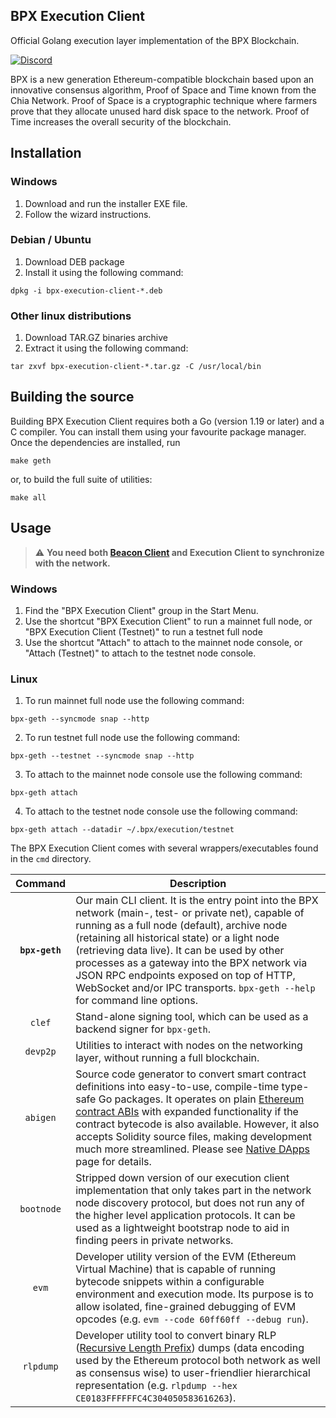 ## BPX Execution Client

Official Golang execution layer implementation of the BPX Blockchain.

[![Discord](https://img.shields.io/discord/940233080982077441?label=discord&logo=discord)](https://discord.gg/aKdG6UvTnG)

BPX is a new generation Ethereum-compatible blockchain based upon an innovative consensus algorithm, Proof of Space and Time known from the Chia Network. Proof of Space is a cryptographic technique where farmers prove that they allocate unused hard disk space to the network. Proof of Time increases the overall security of the blockchain.

## Installation

### Windows
1. Download and run the installer EXE file.
2. Follow the wizard instructions.
### Debian / Ubuntu
1. Download DEB package
2. Install it using the following command:
```shell
dpkg -i bpx-execution-client-*.deb
```
### Other linux distributions
1. Download TAR.GZ binaries archive
2. Extract it using the following command:
```shell
tar zxvf bpx-execution-client-*.tar.gz -C /usr/local/bin
```

## Building the source

Building BPX Execution Client requires both a Go (version 1.19 or later) and a C compiler. You can install
them using your favourite package manager. Once the dependencies are installed, run

```shell
make geth
```

or, to build the full suite of utilities:

```shell
make all
```

## Usage

> :warning: **You need both [Beacon Client](https://github.com/bpx-network/bpx-beacon-client) and Execution Client to synchronize with the network.**

### Windows
1. Find the "BPX Execution Client" group in the Start Menu.
2. Use the shortcut "BPX Execution Client" to run a mainnet full node, or "BPX Execution Client (Testnet)" to run a testnet full node
3. Use the shortcut "Attach" to attach to the mainnet node console, or "Attach (Testnet)" to attach to the testnet node console.
### Linux
1. To run mainnet full node use the following command:
```shell
bpx-geth --syncmode snap --http
```
2. To run testnet full node use the following command:
```shell
bpx-geth --testnet --syncmode snap --http
```
3. To attach to the mainnet node console use the following command:
```shell
bpx-geth attach
```
4. To attach to the testnet node console use the following command:
```shell
bpx-geth attach --datadir ~/.bpx/execution/testnet
```

The BPX Execution Client comes with several wrappers/executables found in the `cmd`
directory.

|  Command   | Description                                                                                                                                                                                                                                                                                                                                                                                                                                                                                                                        |
| :--------: | ---------------------------------------------------------------------------------------------------------------------------------------------------------------------------------------------------------------------------------------------------------------------------------------------------------------------------------------------------------------------------------------------------------------------------------------------------------------------------------------------------------------------------------- |
| **`bpx-geth`** | Our main CLI client. It is the entry point into the BPX network (main-, test- or private net), capable of running as a full node (default), archive node (retaining all historical state) or a light node (retrieving data live). It can be used by other processes as a gateway into the BPX network via JSON RPC endpoints exposed on top of HTTP, WebSocket and/or IPC transports. `bpx-geth --help` for command line options. |
|   `clef`   | Stand-alone signing tool, which can be used as a backend signer for `bpx-geth`.                                                                                                                                                                                                                                                                                                                                                                                                                                                        |
|  `devp2p`  | Utilities to interact with nodes on the networking layer, without running a full blockchain.                                                                                                                                                                                                                                                                                                                                                                                                                                       |
|  `abigen`  | Source code generator to convert smart contract definitions into easy-to-use, compile-time type-safe Go packages. It operates on plain [Ethereum contract ABIs](https://docs.soliditylang.org/en/develop/abi-spec.html) with expanded functionality if the contract bytecode is also available. However, it also accepts Solidity source files, making development much more streamlined. Please see [Native DApps](https://geth.ethereum.org/docs/developers/dapp-developer/native-bindings) page for details.                                  |
| `bootnode` | Stripped down version of our execution client implementation that only takes part in the network node discovery protocol, but does not run any of the higher level application protocols. It can be used as a lightweight bootstrap node to aid in finding peers in private networks.                                                                                                                                                                                                                                               |
|   `evm`    | Developer utility version of the EVM (Ethereum Virtual Machine) that is capable of running bytecode snippets within a configurable environment and execution mode. Its purpose is to allow isolated, fine-grained debugging of EVM opcodes (e.g. `evm --code 60ff60ff --debug run`).                                                                                                                                                                                                                                               |
| `rlpdump`  | Developer utility tool to convert binary RLP ([Recursive Length Prefix](https://ethereum.org/en/developers/docs/data-structures-and-encoding/rlp)) dumps (data encoding used by the Ethereum protocol both network as well as consensus wise) to user-friendlier hierarchical representation (e.g. `rlpdump --hex CE0183FFFFFFC4C304050583616263`).                                                                                                                                                                                |
